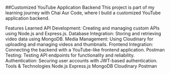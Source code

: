 ##Customized YouTube Application Backend
This project is part of my learning journey with Chai Aur Code, where I build a customized YouTube application backend.

Features Learned
API Development: Creating and managing custom APIs using Node.js and Express.js.
Database Integration: Storing and retrieving video data using MongoDB.
Media Management: Using Cloudinary for uploading and managing videos and thumbnails.
Frontend Integration: Connecting the backend with a YouTube-like frontend application.
Postman Testing: Testing API endpoints for functionality and reliability.
Authentication: Securing user accounts with JWT-based authentication.
Tools & Technologies
Node.js
Express.js
MongoDB
Cloudinary
Postman

